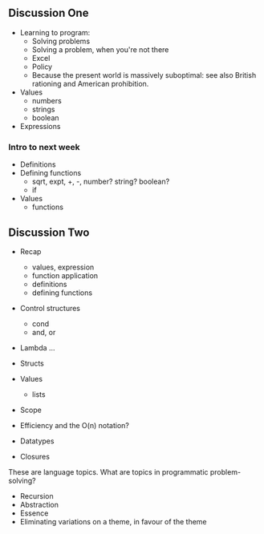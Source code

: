 Discussion One
--------------

* Learning to program:
	- Solving problems
	- Solving a problem, when you're not there
	- Excel
	- Policy
	- Because the present world is massively suboptimal: see also British
      rationing and American prohibition.
* Values
	- numbers
	- strings
	- boolean
* Expressions

### Intro to next week
* Definitions
* Defining functions
	- sqrt, expt, +, -, number? string? boolean?
	- if
* Values
	- functions
	
	
Discussion Two
--------------

* Recap
	- values, expression
	- function application
	- definitions
	- defining functions
	
	
* Control structures
	- cond
	- and, or
* Lambda ...
* Structs
* Values
	- lists
* Scope
* Efficiency and the O(n) notation?
* Datatypes
* Closures

These are language topics. What are topics in programmatic problem-solving?

* Recursion
* Abstraction
* Essence
* Eliminating variations on a theme, in favour of the theme



